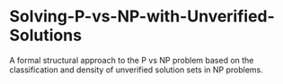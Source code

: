 # Solving-P-vs-NP-with-Unverified-Solutions
A formal structural approach to the P vs NP problem based on the classification and density of unverified solution sets in NP problems.
